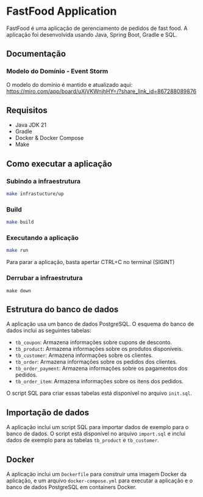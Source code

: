 # FastFood Application

FastFood é uma aplicação de gerenciamento de pedidos de fast food. A aplicação foi desenvolvida usando Java, Spring Boot, Gradle e SQL.

## Documentação

### Modelo do Domínio - Event Storm

O modelo do domínio é mantido e atualizado aqui:
https://miro.com/app/board/uXjVKWnjhHY=/?share_link_id=867288089876

## Requisitos

- Java JDK 21
- Gradle
- Docker & Docker Compose
- Make

## Como executar a aplicação

### Subindo a infraestrutura
```sh
make infrastucture/up
```

### Build
```sh
make build
```

### Executando a aplicação
```sh
make run
```
Para parar a aplicação, basta apertar CTRL+C no terminal (SIGINT)

### Derrubar a infraestrutura
```
make down
```

## Estrutura do banco de dados

A aplicação usa um banco de dados PostgreSQL. O esquema do banco de dados inclui as seguintes tabelas:

- `tb_coupon`: Armazena informações sobre cupons de desconto.
- `tb_product`: Armazena informações sobre os produtos disponíveis.
- `tb_customer`: Armazena informações sobre os clientes.
- `tb_order`: Armazena informações sobre os pedidos dos clientes.
- `tb_order_payment`: Armazena informações sobre os pagamentos dos pedidos.
- `tb_order_item`: Armazena informações sobre os itens dos pedidos.

O script SQL para criar essas tabelas está disponível no arquivo `init.sql`.

## Importação de dados

A aplicação inclui um script SQL para importar dados de exemplo para o banco de dados. O script está disponível no arquivo `import.sql` e inclui dados de exemplo para as tabelas `tb_product` e `tb_customer`.

## Docker

A aplicação inclui um `Dockerfile` para construir uma imagem Docker da aplicação, e um arquivo `docker-compose.yml` para executar a aplicação e o banco de dados PostgreSQL em containers Docker.